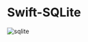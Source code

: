 # Swift-SQLite


![sqlite](https://github.com/user-attachments/assets/0196a95a-873b-4f0d-aa99-3420b03d4e0a)
